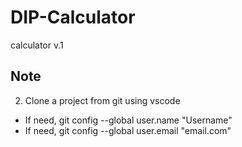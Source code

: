 # DIP-Calculator
calculator v.1
## Note
2. Clone a project from git using vscode
 - If need, git config --global user.name "Username"
 - If need, git config --global user.email "email.com" 

